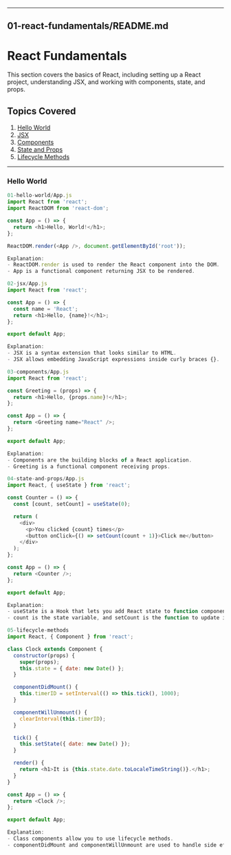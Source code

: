 
---

## 01-react-fundamentals/README.md
# React Fundamentals

This section covers the basics of React, including setting up a React project, understanding JSX, and working with components, state, and props.

## Topics Covered

1. [Hello World](./01-hello-world/App.js)
2. [JSX](./02-jsx/App.js)
3. [Components](./03-components/App.js)
4. [State and Props](./04-state-and-props/App.js)
5. [Lifecycle Methods](./05-lifecycle-methods/App.js)

---

### Hello World

```js
01-hello-world/App.js
import React from 'react';
import ReactDOM from 'react-dom';

const App = () => {
  return <h1>Hello, World!</h1>;
};

ReactDOM.render(<App />, document.getElementById('root'));

Explanation:
- ReactDOM.render is used to render the React component into the DOM.
- App is a functional component returning JSX to be rendered.
```
```js
02-jsx/App.js
import React from 'react';

const App = () => {
  const name = 'React';
  return <h1>Hello, {name}!</h1>;
};

export default App;

Explanation:
- JSX is a syntax extension that looks similar to HTML.
- JSX allows embedding JavaScript expressions inside curly braces {}.
```
```js
03-components/App.js
import React from 'react';

const Greeting = (props) => {
  return <h1>Hello, {props.name}!</h1>;
};

const App = () => {
  return <Greeting name="React" />;
};

export default App;

Explanation:
- Components are the building blocks of a React application.
- Greeting is a functional component receiving props.
```
```js
04-state-and-props/App.js
import React, { useState } from 'react';

const Counter = () => {
  const [count, setCount] = useState(0);

  return (
    <div>
      <p>You clicked {count} times</p>
      <button onClick={() => setCount(count + 1)}>Click me</button>
    </div>
  );
};

const App = () => {
  return <Counter />;
};

export default App;

Explanation:
- useState is a Hook that lets you add React state to function components.
- count is the state variable, and setCount is the function to update it.
```
```js
05-lifecycle-methods
import React, { Component } from 'react';

class Clock extends Component {
  constructor(props) {
    super(props);
    this.state = { date: new Date() };
  }

  componentDidMount() {
    this.timerID = setInterval(() => this.tick(), 1000);
  }

  componentWillUnmount() {
    clearInterval(this.timerID);
  }

  tick() {
    this.setState({ date: new Date() });
  }

  render() {
    return <h1>It is {this.state.date.toLocaleTimeString()}.</h1>;
  }
}

const App = () => {
  return <Clock />;
};

export default App;

Explanation:
- Class components allow you to use lifecycle methods.
- componentDidMount and componentWillUnmount are used to handle side effects such as setting up and clearing intervals.
```
